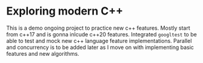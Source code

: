 # Exploring modern C++

This is a demo ongoing project to practice new c++ features. Mostly start from c++17 and is gonna inlcude c++20 features.
Integrated `googltest` to be able to test and mock new c++ language feature implementations.
Parallel and concurrency is to be added later as I move on with implementing basic features and new algorithms.

